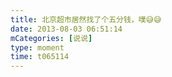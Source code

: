 ```yaml
---
title: 北京超市居然找了个五分钱，噗😅😅
date: 2013-08-03 06:51:14
mCategories: [说说]
type: moment
time: t065114
---
```


<div id="pics-20130803065114"></div>

<script src="/lib/moment/pics.js"></script>
<script>
var data = [
    {"link": "2013-08-03_000000.jpeg", "type": "shuoshuo"}
];
picsRender(data, "pics-20130803065114");
</script>
